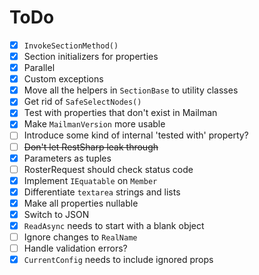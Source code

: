 ﻿# ToDo

- [x] `InvokeSectionMethod()`
- [x] Section initializers for properties
- [x] Parallel
- [x] Custom exceptions
- [x] Move all the helpers in `SectionBase` to utility classes
- [x] Get rid of `SafeSelectNodes()`
- [x] Test with properties that don't exist in Mailman
- [x] Make `MailmanVersion` more usable
- [ ] Introduce some kind of internal 'tested with' property?
- [ ] ~~Don't let RestSharp leak through~~
- [x] Parameters as tuples
- [ ] RosterRequest should check status code
- [x] Implement `IEquatable` on `Member`
- [x] Differentiate `textarea` strings and lists
- [x] Make all properties nullable
- [x] Switch to JSON
- [x] `ReadAsync` needs to start with a blank object
- [ ] Ignore changes to `RealName`
- [ ] Handle validation errors?
- [x] `CurrentConfig` needs to include ignored props
